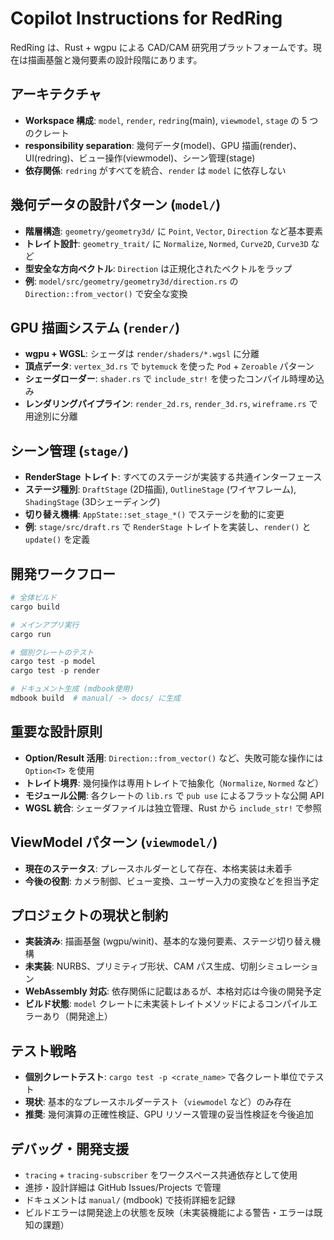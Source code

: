 # Copilot Instructions for RedRing

RedRing は、Rust + wgpu による CAD/CAM 研究用プラットフォームです。現在は描画基盤と幾何要素の設計段階にあります。

## アーキテクチャ

- **Workspace 構成**: `model`, `render`, `redring`(main), `viewmodel`, `stage` の 5 つのクレート
- **responsibility separation**: 幾何データ(model)、GPU 描画(render)、UI(redring)、ビュー操作(viewmodel)、シーン管理(stage)
- **依存関係**: `redring` がすべてを統合、`render` は `model` に依存しない

## 幾何データの設計パターン (`model/`)

- **階層構造**: `geometry/geometry3d/` に `Point`, `Vector`, `Direction` など基本要素
- **トレイト設計**: `geometry_trait/` に `Normalize`, `Normed`, `Curve2D`, `Curve3D` など
- **型安全な方向ベクトル**: `Direction` は正規化されたベクトルをラップ
- **例**: `model/src/geometry/geometry3d/direction.rs` の `Direction::from_vector()` で安全な変換

## GPU 描画システム (`render/`)

- **wgpu + WGSL**: シェーダは `render/shaders/*.wgsl` に分離
- **頂点データ**: `vertex_3d.rs` で `bytemuck` を使った `Pod` + `Zeroable` パターン
- **シェーダローダー**: `shader.rs` で `include_str!` を使ったコンパイル時埋め込み
- **レンダリングパイプライン**: `render_2d.rs`, `render_3d.rs`, `wireframe.rs` で用途別に分離

## シーン管理 (`stage/`)

- **RenderStage トレイト**: すべてのステージが実装する共通インターフェース
- **ステージ種別**: `DraftStage` (2D描画), `OutlineStage` (ワイヤフレーム), `ShadingStage` (3Dシェーディング)
- **切り替え機構**: `AppState::set_stage_*()` でステージを動的に変更
- **例**: `stage/src/draft.rs` で `RenderStage` トレイトを実装し、`render()` と `update()` を定義

## 開発ワークフロー

```powershell
# 全体ビルド
cargo build

# メインアプリ実行
cargo run

# 個別クレートのテスト
cargo test -p model
cargo test -p render

# ドキュメント生成 (mdbook使用)
mdbook build  # manual/ -> docs/ に生成
```

## 重要な設計原則

- **Option/Result 活用**: `Direction::from_vector()` など、失敗可能な操作には `Option<T>` を使用
- **トレイト境界**: 幾何操作は専用トレイトで抽象化（`Normalize`, `Normed` など）
- **モジュール公開**: 各クレートの `lib.rs` で `pub use` によるフラットな公開 API
- **WGSL 統合**: シェーダファイルは独立管理、Rust から `include_str!` で参照

## ViewModel パターン (`viewmodel/`)

- **現在のステータス**: プレースホルダーとして存在、本格実装は未着手
- **今後の役割**: カメラ制御、ビュー変換、ユーザー入力の変換などを担当予定

## プロジェクトの現状と制約

- **実装済み**: 描画基盤 (wgpu/winit)、基本的な幾何要素、ステージ切り替え機構
- **未実装**: NURBS、プリミティブ形状、CAM パス生成、切削シミュレーション
- **WebAssembly 対応**: 依存関係に記載はあるが、本格対応は今後の開発予定
- **ビルド状態**: `model` クレートに未実装トレイトメソッドによるコンパイルエラーあり（開発途上）

## テスト戦略

- **個別クレートテスト**: `cargo test -p <crate_name>` で各クレート単位でテスト
- **現状**: 基本的なプレースホルダーテスト（`viewmodel` など）のみ存在
- **推奨**: 幾何演算の正確性検証、GPU リソース管理の妥当性検証を今後追加

## デバッグ・開発支援

- `tracing` + `tracing-subscriber` をワークスペース共通依存として使用
- 進捗・設計詳細は GitHub Issues/Projects で管理
- ドキュメントは `manual/` (mdbook) で技術詳細を記録
- ビルドエラーは開発途上の状態を反映（未実装機能による警告・エラーは既知の課題）

